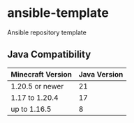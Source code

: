 # ansible-template
Ansible repository template

## Java Compatibility
|Minecraft Version|Java Version|
|-----------------|------------|
|1.20.5 or newer|21|
|1.17 to 1.20.4|17|
|up to 1.16.5|8|